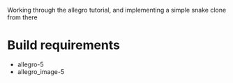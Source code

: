 Working through the allegro tutorial, and implementing a simple snake clone from there

# Build requirements
- allegro-5
- allegro_image-5